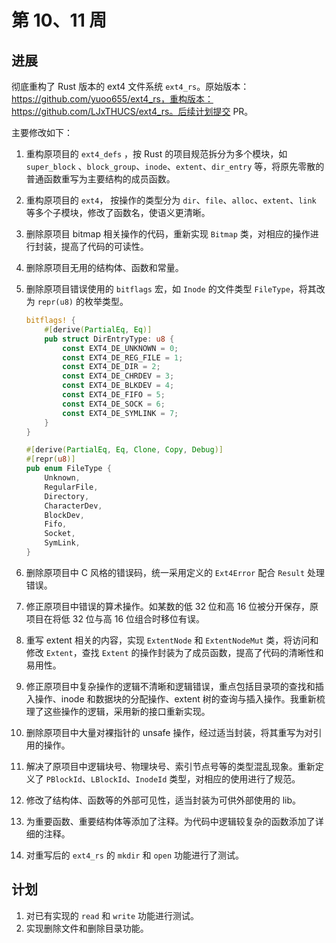 # 第 10、11 周

## 进展

彻底重构了 Rust 版本的 ext4 文件系统 `ext4_rs`。原始版本：https://github.com/yuoo655/ext4_rs，重构版本：https://github.com/LJxTHUCS/ext4_rs。后续计划提交 PR。

主要修改如下：

1. 重构原项目的 `ext4_defs` ，按 Rust 的项目规范拆分为多个模块，如 `super_block` 、`block_group`、`inode`、`extent`、`dir_entry` 等，将原先零散的普通函数重写为主要结构的成员函数。

2. 重构原项目的 `ext4`， 按操作的类型分为 `dir`、`file`、`alloc`、`extent`、`link` 等多个子模块，修改了函数名，使语义更清晰。

3. 删除原项目 bitmap 相关操作的代码，重新实现 `Bitmap` 类，对相应的操作进行封装，提高了代码的可读性。

4. 删除原项目无用的结构体、函数和常量。

5. 删除原项目错误使用的 `bitflags` 宏，如 `Inode` 的文件类型 `FileType`，将其改为 `repr(u8)` 的枚举类型。

   ```rust
   bitflags! {
       #[derive(PartialEq, Eq)]
       pub struct DirEntryType: u8 {
           const EXT4_DE_UNKNOWN = 0;
           const EXT4_DE_REG_FILE = 1;
           const EXT4_DE_DIR = 2;
           const EXT4_DE_CHRDEV = 3;
           const EXT4_DE_BLKDEV = 4;
           const EXT4_DE_FIFO = 5;
           const EXT4_DE_SOCK = 6;
           const EXT4_DE_SYMLINK = 7;
       }
   }
   
   #[derive(PartialEq, Eq, Clone, Copy, Debug)]
   #[repr(u8)]
   pub enum FileType {
       Unknown,
       RegularFile,
       Directory,
       CharacterDev,
       BlockDev,
       Fifo,
       Socket,
       SymLink,
   }
   ```

6. 删除原项目中 C 风格的错误码，统一采用定义的 `Ext4Error` 配合 `Result` 处理错误。

7. 修正原项目中错误的算术操作。如某数的低 32 位和高 16 位被分开保存，原项目在将低 32 位与高 16 位组合时移位有误。

8. 重写 extent 相关的内容，实现 `ExtentNode` 和 `ExtentNodeMut` 类，将访问和修改 `Extent`，查找 `Extent` 的操作封装为了成员函数，提高了代码的清晰性和易用性。

9. 修正原项目中复杂操作的逻辑不清晰和逻辑错误，重点包括目录项的查找和插入操作、inode 和数据块的分配操作、extent 树的查询与插入操作。我重新梳理了这些操作的逻辑，采用新的接口重新实现。

10. 删除原项目中大量对裸指针的 unsafe 操作，经过适当封装，将其重写为对引用的操作。

11. 解决了原项目中逻辑块号、物理块号、索引节点号等的类型混乱现象。重新定义了 `PBlockId`、`LBlockId`、`InodeId` 类型，对相应的使用进行了规范。

12. 修改了结构体、函数等的外部可见性，适当封装为可供外部使用的 lib。

13. 为重要函数、重要结构体等添加了注释。为代码中逻辑较复杂的函数添加了详细的注释。

14. 对重写后的 `ext4_rs` 的 `mkdir` 和 `open` 功能进行了测试。

## 计划

1. 对已有实现的 `read` 和 `write` 功能进行测试。
2. 实现删除文件和删除目录功能。